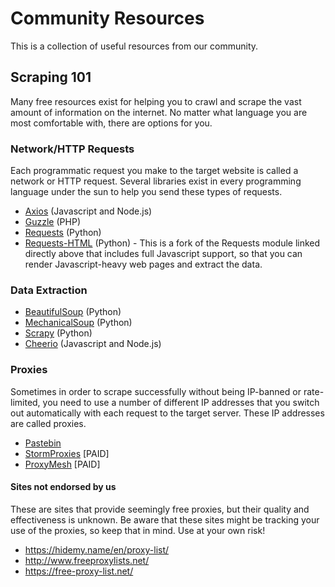 # Community Resources
This is a collection of useful resources from our community.

## Scraping 101
Many free resources exist for helping you to crawl and scrape the vast amount of information on the internet. No matter what language you are most comfortable with, there are options for you.

### Network/HTTP Requests
Each programmatic request you make to the target website is called a network or HTTP request. Several libraries exist in every programming language under the sun to help you send these types of requests.

- [Axios](https://github.com/axios/axios) (Javascript and Node.js)
- [Guzzle](https://github.com/guzzle/guzzle) (PHP)
- [Requests](https://requests.readthedocs.io/en/master/) (Python)
- [Requests-HTML](https://requests-html.kennethreitz.org/) (Python) - This is a fork of the Requests module linked directly above that includes full Javascript support, so that you can render Javascript-heavy web pages and extract the data.


### Data Extraction
- [BeautifulSoup](https://pypi.org/project/beautifulsoup4/) (Python) 
- [MechanicalSoup](https://pypi.org/project/MechanicalSoup/) (Python)
- [Scrapy](https://scrapy.org/) (Python)
- [Cheerio](https://cheerio.js.org/) (Javascript and Node.js)

### Proxies
Sometimes in order to scrape successfully without being IP-banned or rate-limited, you need to use a number of different IP addresses that you switch out automatically with each request to the target server. These IP addresses are called proxies.

- [Pastebin](https://pastebin.com)
- [StormProxies](https://stormproxies.com/) [PAID]
- [ProxyMesh](https://proxymesh.com/) [PAID]


#### **Sites not endorsed by us**
These are sites that provide seemingly free proxies, but their quality and effectiveness is unknown. Be aware that these sites might be tracking your use of the proxies, so keep that in mind. Use at your own risk!

- https://hidemy.name/en/proxy-list/
- http://www.freeproxylists.net/
- https://free-proxy-list.net/